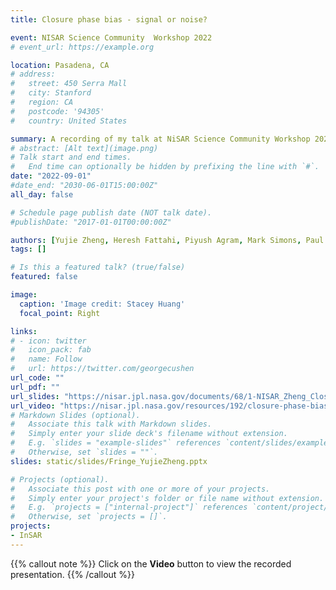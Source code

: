 ```yaml
---
title: Closure phase bias - signal or noise?

event: NISAR Science Community  Workshop 2022
# event_url: https://example.org

location: Pasadena, CA
# address:
#   street: 450 Serra Mall
#   city: Stanford
#   region: CA
#   postcode: '94305'
#   country: United States

summary: A recording of my talk at NiSAR Science Community Workshop 2022
# abstract: [Alt text](image.png)
# Talk start and end times.
#   End time can optionally be hidden by prefixing the line with `#`.
date: "2022-09-01"
#date_end: "2030-06-01T15:00:00Z"
all_day: false

# Schedule page publish date (NOT talk date).
#publishDate: "2017-01-01T00:00:00Z"

authors: [Yujie Zheng, Heresh Fattahi, Piyush Agram, Mark Simons, Paul Rosen]
tags: []

# Is this a featured talk? (true/false)
featured: false

image:
  caption: 'Image credit: Stacey Huang'
  focal_point: Right

links:
# - icon: twitter
#   icon_pack: fab
#   name: Follow
#   url: https://twitter.com/georgecushen
url_code: ""
url_pdf: ""
url_slides: "https://nisar.jpl.nasa.gov/documents/68/1-NISAR_Zheng_ClosureBias.pdf"
url_video: "https://nisar.jpl.nasa.gov/resources/192/closure-phase-bias-signal-or-noise/"
# Markdown Slides (optional).
#   Associate this talk with Markdown slides.
#   Simply enter your slide deck's filename without extension.
#   E.g. `slides = "example-slides"` references `content/slides/example-slides.md`.
#   Otherwise, set `slides = ""`.
slides: static/slides/Fringe_YujieZheng.pptx

# Projects (optional).
#   Associate this post with one or more of your projects.
#   Simply enter your project's folder or file name without extension.
#   E.g. `projects = ["internal-project"]` references `content/project/deep-learning/index.md`.
#   Otherwise, set `projects = []`.
projects:
- InSAR
---
```


{{% callout note %}}
Click on the **Video** button to view the recorded presentation.
{{% /callout %}}

<!-- Slides can be added in a few ways:

- **Create** slides using Wowchemy's [*Slides*](https://wowchemy.com/docs/managing-content/#create-slides) feature and link using `slides` parameter in the front matter of the talk file
- **Upload** an existing slide deck to `static/` and link using `url_slides` parameter in the front matter of the talk file
- **Embed** your slides (e.g. Google Slides) or presentation video on this page using [shortcodes](https://wowchemy.com/docs/writing-markdown-latex/).

Further event details, including [page elements](https://wowchemy.com/docs/writing-markdown-latex/) such as image galleries, can be added to the body of this page. -->
